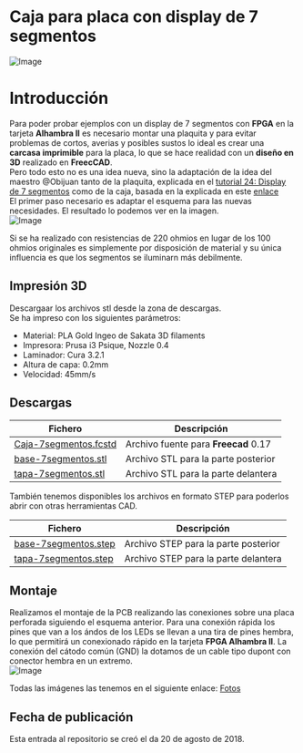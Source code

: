 # **Caja para placa con display de 7 segmentos** 

![Image][1] 

 [1]: https://github.com/fgcoca/FPGA_Alhambra_II/blob/master/3D/Caja-7segmentos/images/thumbnail/Caja-en-pruebas-mini.png

# **Introducción**  
Para poder probar ejemplos con un display de 7 segmentos con **FPGA** en la tarjeta **Alhambra II** es necesario montar una plaquita y para evitar problemas de cortos, averias y posibles sustos lo ideal es crear una **carcasa imprimible** para la placa, lo que se hace realidad con un **diseño en 3D** realizado en **FreecCAD**.  
Pero todo esto no es una idea nueva, sino la adaptación de la idea del maestro @Obijuan tanto de la plaquita, explicada en el [tutorial 24: Display de 7 segmentos](https://github.com/Obijuan/digital-electronics-with-open-FPGAs-tutorial/wiki/V%C3%ADdeo-24:-Display-de-7-segmentos "tutorial 24: Display de 7 segmentos") como de la caja, basada en la explicada en este [enlace](https://github.com/Obijuan/3D-parts/wiki/Carcasa-para-placa-con-display-7-segmentos)  
El primer paso necesario es adaptar el esquema para las nuevas necesidades. El resultado lo podemos ver en la imagen.  
 ![Image][2]
 
 [2]: https://github.com/fgcoca/FPGA_Alhambra_II/blob/master/3D/Caja-7segmentos/images/scheme.png  
 
Si se ha realizado con resistencias de 220 ohmios en lugar de los 100 ohmios originales es simplemente por disposición de material y su única influencia es que los segmentos se iluminarn más debilmente.  

## **Impresión 3D**
Descargaar los archivos stl desde la zona de descargas.  
Se ha impreso con los siguientes parámetros:  
* Material: PLA Gold Ingeo de Sakata 3D filaments
* Impresora: Prusa i3 Psique, Nozzle 0.4
* Laminador: Cura 3.2.1
* Altura de capa: 0.2mm
* Velocidad: 45mm/s

## **Descargas**
| Fichero | Descripción|
| ---------- | ---------- |
| [Caja-7segmentos.fcstd](https://github.com/fgcoca/FPGA_Alhambra_II/blob/master/3D/Caja-7segmentos/Design/Caja-7segmentos.fcstd)   | Archivo fuente para **Freecad** 0.17   |
| [base-7segmentos.stl](https://github.com/fgcoca/FPGA_Alhambra_II/blob/master/3D/Caja-7segmentos/stl/base-7segmentos.stl)   | Archivo STL para la parte posterior   |
| [tapa-7segmentos.stl](https://github.com/fgcoca/FPGA_Alhambra_II/blob/master/3D/Caja-7segmentos/stl/tapa-7segmentos.stl)   | Archivo STL para la parte delantera   |

También tenemos disponibles los archivos en formato STEP para poderlos abrir con otras herramientas CAD. 

| Fichero | Descripción|
| ---------- | ---------- |
| [base-7segmentos.step](https://github.com/fgcoca/FPGA_Alhambra_II/blob/master/3D/Caja-7segmentos/step/base-7segmentos.step)   |Archivo STEP para la parte posterior  |
| [tapa-7segmentos.step](https://github.com/fgcoca/FPGA_Alhambra_II/blob/master/3D/Caja-7segmentos/step/tapa-7segmentos.step)   |Archivo STEP para la parte delantera  |  

## **Montaje**
Realizamos el montaje de la PCB realizando las conexiones sobre una placa perforada siguiendo el esquema anterior. Para una conexión rápida los pines que van a los ándos de los LEDs se llevan a una tira de pines hembra, lo que permitirá un conexionado rápido en la tarjeta **FPGA Alhambra II**. La conexión del cátodo común (GND) la dotamos de un cable tipo dupont con conector hembra en un extremo.  
 ![Image][3]
 
 [3]: https://github.com/fgcoca/FPGA_Alhambra_II/blob/master/3D/Caja-7segmentos/images/thumbnail/Montaje-7seg-mini.png

Todas las imágenes las tenemos en el siguiente enlace:  [Fotos](https://github.com/fgcoca/FPGA_Alhambra_II/tree/master/3D/Caja-7segmentos/images)

## **Fecha de publicación**
Esta entrada al repositorio se creó el da 20 de agosto de 2018.
